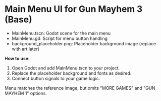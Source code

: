 # Main Menu UI for Gun Mayhem 3 (Base)

- MainMenu.tscn: Godot scene for the main menu
- MainMenu.gd: Script for menu button handling
- background_placeholder.png: Placeholder background image (replace with art later)

**How to use:**
1. Open Godot and add MainMenu.tscn to your project.
2. Replace the placeholder background and fonts as desired.
3. Connect button signals to your game logic.

Menu matches the reference image, but omits "MORE GAMES" and "GUN MAYHEM 1" options.
